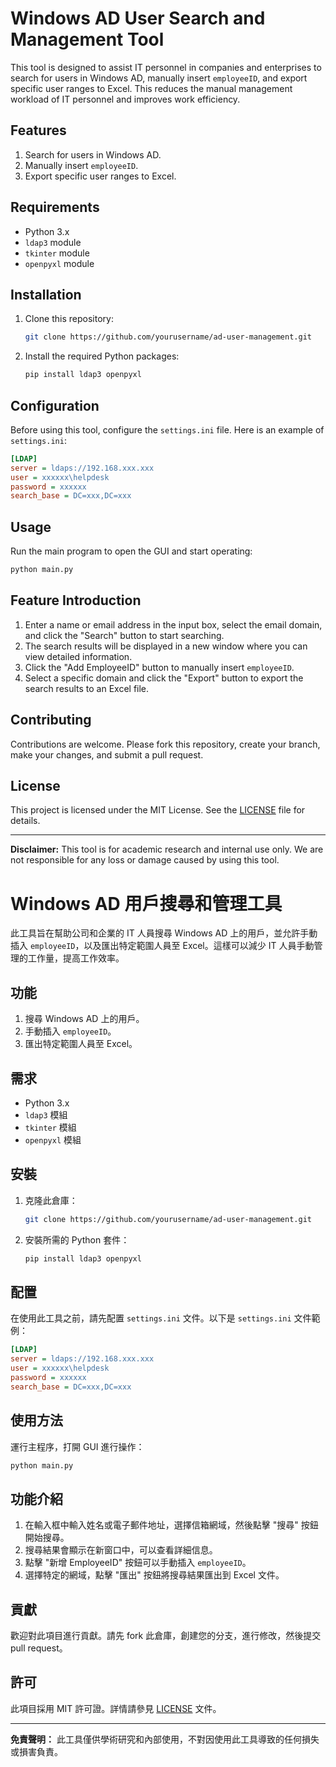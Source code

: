 # Windows AD User Search and Management Tool

This tool is designed to assist IT personnel in companies and enterprises to search for users in Windows AD, manually insert `employeeID`, and export specific user ranges to Excel. This reduces the manual management workload of IT personnel and improves work efficiency.

## Features

1. Search for users in Windows AD.
2. Manually insert `employeeID`.
3. Export specific user ranges to Excel.

## Requirements

- Python 3.x
- `ldap3` module
- `tkinter` module
- `openpyxl` module

## Installation

1. Clone this repository:
    ```sh
    git clone https://github.com/yourusername/ad-user-management.git
    ```
2. Install the required Python packages:
    ```sh
    pip install ldap3 openpyxl
    ```

## Configuration

Before using this tool, configure the `settings.ini` file. Here is an example of `settings.ini`:

```ini
[LDAP]
server = ldaps://192.168.xxx.xxx
user = xxxxxx\helpdesk
password = xxxxxx
search_base = DC=xxx,DC=xxx
```

## Usage

Run the main program to open the GUI and start operating:

```sh
python main.py
```

## Feature Introduction

1. Enter a name or email address in the input box, select the email domain, and click the "Search" button to start searching.
2. The search results will be displayed in a new window where you can view detailed information.
3. Click the "Add EmployeeID" button to manually insert `employeeID`.
4. Select a specific domain and click the "Export" button to export the search results to an Excel file.

## Contributing

Contributions are welcome. Please fork this repository, create your branch, make your changes, and submit a pull request.

## License

This project is licensed under the MIT License. See the [LICENSE](LICENSE) file for details.

---

**Disclaimer:** This tool is for academic research and internal use only. We are not responsible for any loss or damage caused by using this tool.

# Windows AD 用戶搜尋和管理工具

此工具旨在幫助公司和企業的 IT 人員搜尋 Windows AD 上的用戶，並允許手動插入 `employeeID`，以及匯出特定範圍人員至 Excel。這樣可以減少 IT 人員手動管理的工作量，提高工作效率。

## 功能

1. 搜尋 Windows AD 上的用戶。
2. 手動插入 `employeeID`。
3. 匯出特定範圍人員至 Excel。

## 需求

- Python 3.x
- `ldap3` 模組
- `tkinter` 模組
- `openpyxl` 模組

## 安裝

1. 克隆此倉庫：
    ```sh
    git clone https://github.com/yourusername/ad-user-management.git
    ```
2. 安裝所需的 Python 套件：
    ```sh
    pip install ldap3 openpyxl
    ```

## 配置

在使用此工具之前，請先配置 `settings.ini` 文件。以下是 `settings.ini` 文件範例：

```ini
[LDAP]
server = ldaps://192.168.xxx.xxx
user = xxxxxx\helpdesk
password = xxxxxx
search_base = DC=xxx,DC=xxx
```

## 使用方法

運行主程序，打開 GUI 進行操作：

```sh
python main.py
```

## 功能介紹

1. 在輸入框中輸入姓名或電子郵件地址，選擇信箱網域，然後點擊 "搜尋" 按鈕開始搜尋。
2. 搜尋結果會顯示在新窗口中，可以查看詳細信息。
3. 點擊 "新增 EmployeeID" 按鈕可以手動插入 `employeeID`。
4. 選擇特定的網域，點擊 "匯出" 按鈕將搜尋結果匯出到 Excel 文件。

## 貢獻

歡迎對此項目進行貢獻。請先 fork 此倉庫，創建您的分支，進行修改，然後提交 pull request。

## 許可

此項目採用 MIT 許可證。詳情請參見 [LICENSE](LICENSE) 文件。

---

**免責聲明：** 此工具僅供學術研究和內部使用，不對因使用此工具導致的任何損失或損害負責。
